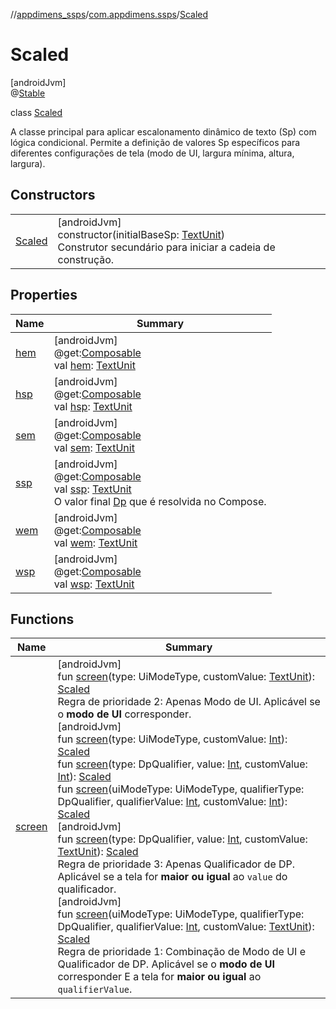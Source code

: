 //[appdimens_ssps](../../../index.md)/[com.appdimens.ssps](../index.md)/[Scaled](index.md)

# Scaled

[androidJvm]\
@[Stable](https://developer.android.com/reference/kotlin/androidx/compose/runtime/Stable.html)

class [Scaled](index.md)

A classe principal para aplicar escalonamento dinâmico de texto (Sp) com lógica condicional. Permite a definição de valores Sp específicos para diferentes configurações de tela (modo de UI, largura mínima, altura, largura).

## Constructors

| | |
|---|---|
| [Scaled](-scaled.md) | [androidJvm]<br>constructor(initialBaseSp: [TextUnit](https://developer.android.com/reference/kotlin/androidx/compose/ui/unit/TextUnit.html))<br>Construtor secundário para iniciar a cadeia de construção. |

## Properties

| Name | Summary |
|---|---|
| [hem](hem.md) | [androidJvm]<br>@get:[Composable](https://developer.android.com/reference/kotlin/androidx/compose/runtime/Composable.html)<br>val [hem](hem.md): [TextUnit](https://developer.android.com/reference/kotlin/androidx/compose/ui/unit/TextUnit.html) |
| [hsp](hsp.md) | [androidJvm]<br>@get:[Composable](https://developer.android.com/reference/kotlin/androidx/compose/runtime/Composable.html)<br>val [hsp](hsp.md): [TextUnit](https://developer.android.com/reference/kotlin/androidx/compose/ui/unit/TextUnit.html) |
| [sem](sem.md) | [androidJvm]<br>@get:[Composable](https://developer.android.com/reference/kotlin/androidx/compose/runtime/Composable.html)<br>val [sem](sem.md): [TextUnit](https://developer.android.com/reference/kotlin/androidx/compose/ui/unit/TextUnit.html) |
| [ssp](ssp.md) | [androidJvm]<br>@get:[Composable](https://developer.android.com/reference/kotlin/androidx/compose/runtime/Composable.html)<br>val [ssp](ssp.md): [TextUnit](https://developer.android.com/reference/kotlin/androidx/compose/ui/unit/TextUnit.html)<br>O valor final [Dp](https://developer.android.com/reference/kotlin/androidx/compose/ui/unit/Dp.html) que é resolvida no Compose. |
| [wem](wem.md) | [androidJvm]<br>@get:[Composable](https://developer.android.com/reference/kotlin/androidx/compose/runtime/Composable.html)<br>val [wem](wem.md): [TextUnit](https://developer.android.com/reference/kotlin/androidx/compose/ui/unit/TextUnit.html) |
| [wsp](wsp.md) | [androidJvm]<br>@get:[Composable](https://developer.android.com/reference/kotlin/androidx/compose/runtime/Composable.html)<br>val [wsp](wsp.md): [TextUnit](https://developer.android.com/reference/kotlin/androidx/compose/ui/unit/TextUnit.html) |

## Functions

| Name | Summary |
|---|---|
| [screen](screen.md) | [androidJvm]<br>fun [screen](screen.md)(type: UiModeType, customValue: [TextUnit](https://developer.android.com/reference/kotlin/androidx/compose/ui/unit/TextUnit.html)): [Scaled](index.md)<br>Regra de prioridade 2: Apenas Modo de UI. Aplicável se o **modo de UI** corresponder.<br>[androidJvm]<br>fun [screen](screen.md)(type: UiModeType, customValue: [Int](https://kotlinlang.org/api/core/kotlin-stdlib/kotlin/-int/index.html)): [Scaled](index.md)<br>fun [screen](screen.md)(type: DpQualifier, value: [Int](https://kotlinlang.org/api/core/kotlin-stdlib/kotlin/-int/index.html), customValue: [Int](https://kotlinlang.org/api/core/kotlin-stdlib/kotlin/-int/index.html)): [Scaled](index.md)<br>fun [screen](screen.md)(uiModeType: UiModeType, qualifierType: DpQualifier, qualifierValue: [Int](https://kotlinlang.org/api/core/kotlin-stdlib/kotlin/-int/index.html), customValue: [Int](https://kotlinlang.org/api/core/kotlin-stdlib/kotlin/-int/index.html)): [Scaled](index.md)<br>[androidJvm]<br>fun [screen](screen.md)(type: DpQualifier, value: [Int](https://kotlinlang.org/api/core/kotlin-stdlib/kotlin/-int/index.html), customValue: [TextUnit](https://developer.android.com/reference/kotlin/androidx/compose/ui/unit/TextUnit.html)): [Scaled](index.md)<br>Regra de prioridade 3: Apenas Qualificador de DP. Aplicável se a tela for **maior ou igual** ao `value` do qualificador.<br>[androidJvm]<br>fun [screen](screen.md)(uiModeType: UiModeType, qualifierType: DpQualifier, qualifierValue: [Int](https://kotlinlang.org/api/core/kotlin-stdlib/kotlin/-int/index.html), customValue: [TextUnit](https://developer.android.com/reference/kotlin/androidx/compose/ui/unit/TextUnit.html)): [Scaled](index.md)<br>Regra de prioridade 1: Combinação de Modo de UI e Qualificador de DP. Aplicável se o **modo de UI** corresponder E a tela for **maior ou igual** ao `qualifierValue`. |